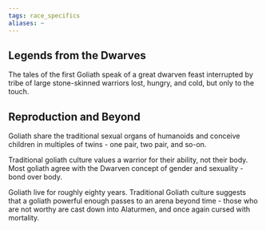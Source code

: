 ```yaml
---
tags: race_specifics
aliases: ~
---
```


## Legends from the Dwarves

The tales of the first Goliath speak of a great dwarven feast interrupted by tribe of large stone-skinned warriors lost, hungry, and cold, but only to the touch.

## Reproduction and Beyond

Goliath share the traditional sexual organs of humanoids and conceive children in multiples of twins - one pair, two pair, and so-on.

Traditional goliath culture values a warrior for their ability, not their body. Most goliath agree with the Dwarven concept of gender and sexuality - bond over body.

Goliath live for roughly eighty years. Traditional Goliath culture suggests that a goliath powerful enough passes to an arena beyond time - those who are not worthy are cast down into Alaturmen, and once again cursed with mortality.
